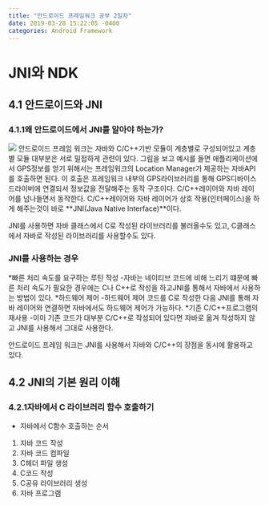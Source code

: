 ```yaml
---
title: "안드로이드 프레임워크 공부 2일차"
date: 2019-03-28 15:22:05 -0400
categories: Android Framework
---
```


JNI와 NDK
=============


4.1 안드로이드와 JNI
-------------
### 4.1.1왜 안드로이드에서 JNI를 알아야 하는가?
<img src="https://user-images.githubusercontent.com/48199401/55168989-47fae200-51b7-11e9-830c-571c35fbb2be.jpg">
안드로이드 프레임 워크는 자바와 C/C++기반 모듈이 계층별로 구성되어있고 계층별 모듈 대부분은 서로 밀접하게 관련이 있다.
그림을 보고 예시를 들면 애플리케이션에서 GPS정보를 얻기 위해서는 프레임워크의 Location Manager가 제공하는 자바API를 호출하면 된다.
이 호출은 프레임워크 내부의 GPS라이브러리를 통해 GPS디바이스 드라이버에 연결되서 정보값을 전달해주는 동작 구조이다. 
C/C++레이어와 자바 레이어를 넘나들면서 동작한다.
C/C++레이어와 자바 레이어가 상호 작용(인터페이스)을 하게 해주는것이 바로 **JNI(Java Native Interface)**이다.

JNI를 사용하면 자바 클래스에서 C로 작성된 라이브러리를 불러올수도 있고, C클래스에서 자바로 작성된 라이브러리를 사용할수도 있다.

### JNI를 사용하는 경우
*빠른 처리 속도를 요구하는 루틴 작성
-자바는 네이티브 코드에 비해 느리기 떄문에 빠른 처리 속도가 필요한 경우에는 C나 C++로 작성을 하고JNI를 통해서 자바에서 사용하는 방법이 있다.
*하드웨어 제어
-하드웨어 제어 코드를 C로 작성한 다음 JNI를 통해 자바 레이어와 연결하면 자바에서도 하드웨어 제어가 가능하다.
*기존 C/C++프로그램의 재사용
-이미 기존 코드가 대부분 C/C++로 작성되어 있다면 자바로 옮겨 작성하지 않고 JNI를 사용해서 그대로 사용한다.

안드로이드 프레임 워크는 JNI를 사용해서 자바와 C/C++의 장점을 동시에 활용하고 있다.

4.2 JNI의 기본 원리 이해
-------------
### 4.2.1자바에서 C 라이브러리 함수 호출하기
* 자바에서 C함수 호출하는 순서
1. 자바 코드 작성
2. 자바 코드 컴파일
3. C헤더 파일 생성
4. C코드 작성
5. C공유 라이브러리 생성
6. 자바 프로그램 
